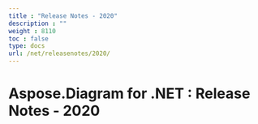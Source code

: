 ```yaml
---
title : "Release Notes - 2020" 
description : "" 
weight : 8110 
toc : false
type: docs
url: /net/releasenotes/2020/
---
```


# Aspose.Diagram for .NET : Release Notes - 2020


